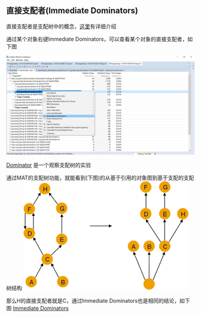 ## 直接支配者(Immediate Dominators)
直接支配者是支配树中的概念，[这里](../README.md)有详细介绍

通过某个对象右键Immediate Dominators，可以查看某个对象的直接支配者，如下图

![Immediate Dominators](./1.png)

[Dominator](https://github.com/wenger66/java-lab/tree/master/dominator) 是一个观察支配树的实验

通过MAT的支配树功能，就能看到(下图)的从基于引用的对象图到基于支配的支配树结构
![Immediate Dominators](../../概念/2.png)

那么H的直接支配者就是C，通过Immediate Dominators也是相同的结论，如下图
[Immediate Dominators](./3.png)